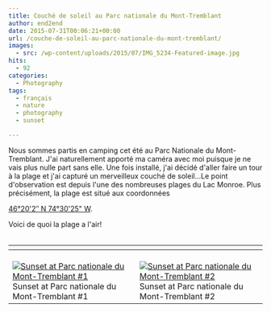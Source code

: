 ```yaml
---
title: Couché de soleil au Parc nationale du Mont-Tremblant
author: end2end
date: 2015-07-31T00:06:21+00:00
url: /couche-de-soleil-au-parc-nationale-du-mont-tremblant/
images:
  - src: /wp-content/uploads/2015/07/IMG_5234-Featured-image.jpg
hits:
  - 92
categories:
  - Photography
tags:
  - français
  - nature
  - photography
  - sunset

---
```

Nous sommes partis en camping cet été au Parc Nationale du Mont-Tremblant. J'ai naturellement apporté ma caméra avec moi puisque je ne vais plus nulle part sans elle. Une fois installé, j'ai décidé d'aller faire un tour à la plage et j'ai capturé un merveilleux couché de soleil...<!--more-->Le point d'observation est depuis l'une des nombreuses plages du Lac Monroe. Plus précisément, la plage est situé aux coordonnées 

[46°20'2&#8243; N 74°30'25" W](https://www.google.ca/maps/place/46°20'01.5"N+74°30'24.7"W/@46.333754,-74.506858,812m/).

Voici de quoi la plage a l'air!  
&nbsp;

| <!-- -->                                                                                                                                                                                                                                                                                                                      | <!-- -->                                                                                                                                                                                                                                                                                                                      |
|-------------------------------------------------------------------------------------------------------------------------------------------------------------------------------------------------------------------------------------------------------------------------------------------------------------------------------|-------------------------------------------------------------------------------------------------------------------------------------------------------------------------------------------------------------------------------------------------------------------------------------------------------------------------------|
| [<br /> ![Sunset at Parc nationale du Mont-Tremblant #1](http://www.end2endzone.com/wp-content/uploads/2015/07/IMG_5235_e2ez-672x448.jpg)<br /> ](https://www.flickr.com/photos/154618444@N05/37549401452/in/dateposted-public/ "Sunset at Parc nationale du Mont-Tremblant #1")Sunset at Parc nationale du Mont-Tremblant #1 | [<br /> ![Sunset at Parc nationale du Mont-Tremblant #2](http://www.end2endzone.com/wp-content/uploads/2015/07/IMG_5239_e2ez-672x448.jpg)<br /> ](https://www.flickr.com/photos/154618444@N05/23729083798/in/dateposted-public/ "Sunset at Parc nationale du Mont-Tremblant #2")Sunset at Parc nationale du Mont-Tremblant #2 |

